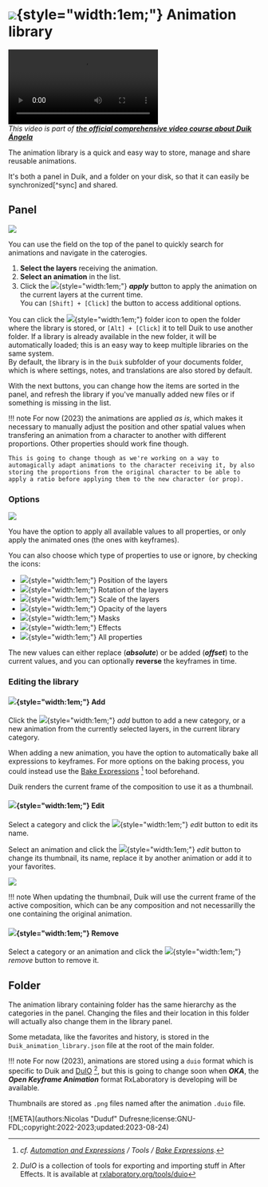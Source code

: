 # ![](../../img/duik/icons/library.svg){style="width:1em;"} Animation library

![RXLAB_VIDEO](https://rxlaboratory.org/wp-content/uploads/rx-videos/Duik17_J07_AnimLib__EN_720.mp4)  
*This video is part of [__the official comprehensive video course about Duik Ángela__](https://rxlaboratory.org/product/the-official-comprehensive-video-course-about-duik-angela/)*

The animation library is a quick and easy way to store, manage and share reusable animations.

It's both a panel in Duik, and a folder on your disk, so that it can easily be synchronized[^sync] and shared.

## Panel

![](../../img/duik/animation/anim-library.png)

You can use the field on the top of the panel to quickly search for animations and navigate in the caterogies.

1. **Select the layers** receiving the animation.
2. **Select an animation** in the list.
3. Click the ![](../../img/duik/icons/check.svg){style="width:1em;"} ***apply*** button to apply the animation on the current layers at the current time.  
You can `[Shift] + [Click]` the button to access additional options.

You can click the ![](../../img/duik/icons/folder.svg){style="width:1em;"} folder icon to open the folder where the library is stored, or `[Alt] + [Click]` it to tell Duik to use another folder. If a library is already available in the new folder, it will be automatically loaded; this is an easy way to keep multiple libraries on the same system.  
By default, the library is in the `Duik` subfolder of your documents folder, which is where settings, notes, and translations are also stored by default.

With the next buttons, you can change how the items are sorted in the panel, and refresh the library if you've manually added new files or if something is missing in the list.

!!! note
    For now (2023) the animations are applied *as is*, which makes it necessary to manually adjust the position and other spatial values when transfering an animation from a character to another with different proportions. Other properties should work fine though.

    This is going to change though as we're working on a way to automagically adapt animations to the character receiving it, by also storing the proportions from the original character to be able to apply a ratio before applying them to the new character (or prop).

### Options

![](../../img/duik/animation/anim-library-options.png)

You have the option to apply all available values to all properties, or only apply the animated ones (the ones with keyframes).

You can also choose which type of properties to use or ignore, by checking the icons:

- ![](../../img/duik/icons/move.svg){style="width:1em;"} Position of the layers
- ![](../../img/duik/icons/rotate.svg){style="width:1em;"} Rotation of the layers
- ![](../../img/duik/icons/scale.svg){style="width:1em;"} Scale of the layers
- ![](../../img/duik/icons/opacity_l.svg){style="width:1em;"} Opacity of the layers
- ![](../../img/duik/icons/mask.svg){style="width:1em;"} Masks
- ![](../../img/duik/icons/fx.svg){style="width:1em;"} Effects
- ![](../../img/duik/icons/props.svg){style="width:1em;"} All properties

The new values can either replace (***absolute***) or be added (***offset***) to the current values, and you can optionally **reverse** the keyframes in time.

### Editing the library

#### ![](../../img/duik/icons/add.svg){style="width:1em;"} Add

Click the ![](../../img/duik/icons/add.svg){style="width:1em;"} *add* button to add a new category, or a new animation from the currently selected layers, in the current library category.

When adding a new animation, you have the option to automatically bake all expressions to keyframes. For more options on the baking process, you could instead use the [Bake Expressions](../automation/tools/bake.md)&nbsp;[^bake] tool beforehand.

[^bake]: *cf. [Automation and Expressions](../automation/index.md) / Tools / [Bake Expressions](../automation/tools/bake.md)*.

Duik renders the current frame of the composition to use it as a thumbnail.

#### ![](../../img/duik/icons/edit.svg){style="width:1em;"} Edit

Select a category and click the ![](../../img/duik/icons/edit.svg){style="width:1em;"} *edit* button to edit its name.

Select an animation and click the ![](../../img/duik/icons/edit.svg){style="width:1em;"} *edit* button to change its thumbnail, its name, replace it by another animation or add it to your favorites.

![](../../img/duik/animation/anim-library-edit.png)

!!! note
    When updating the thumbnail, Duik will use the current frame of the active composition, which can be any composition and not necessarilly the one containing the original animation.

#### ![](../../img/duik/icons/remove.svg){style="width:1em;"} Remove

Select a category or an animation and click the ![](../../img/duik/icons/remove.svg){style="width:1em;"} *remove* button to remove it.

## Folder

The animation library containing folder has the same hierarchy as the categories in the panel. Changing the files and their location in this folder will actually also change them in the library panel.

Some metadata, like the favorites and history, is stored in the `Duik_animation_library.json` file at the root of the main folder.

!!! note
    For now (2023), animations are stored using a `duio` format which is specific to Duik and [DuIO](https://rxlaboratory.org/tools/duio)&nbsp;[^duio], but this is going to change soon when ***OKA***, the ***Open Keyframe Animation*** format RxLaboratory is developing will be available.

[^duio]: *DuIO* is a collection of tools for exporting and importing stuff in After Effects. It is available at [rxlaboratory.org/tools/duio](https://rxlaboratory.org/tools/duio)

Thumbnails are stored as `.png` files named after the animation `.duio` file.




![META](authors:Nicolas "Duduf" Dufresne;license:GNU-FDL;copyright:2022-2023;updated:2023-08-24)
